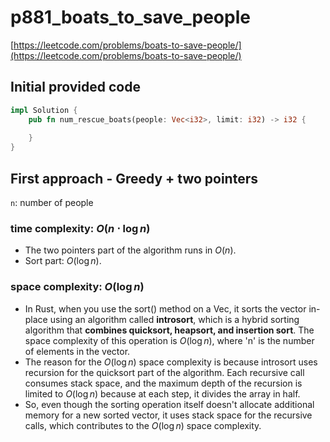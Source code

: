 # p881_boats_to_save_people
[https://leetcode.com/problems/boats-to-save-people/](https://leetcode.com/problems/boats-to-save-people/)

## Initial provided code
```Rust
impl Solution {
    pub fn num_rescue_boats(people: Vec<i32>, limit: i32) -> i32 {
        
    }
}
```

## First approach - Greedy + two pointers

`n`: number of people
 
### time complexity: $O(n \cdot \log n)$
- The two pointers part of the algorithm runs in $O(n)$.
- Sort part: $O(\log n)$.
  
### space complexity: $O(\log n)$
- In Rust, when you use the sort() method on a Vec<i32>, it sorts the vector in-place using an algorithm called **introsort**, which is a hybrid sorting algorithm that **combines quicksort, heapsort, and insertion sort**. The space complexity of this operation is $O(\log n)$, where 'n' is the number of elements in the vector.
- The reason for the $O(\log n)$ space complexity is because introsort uses recursion for the quicksort part of the algorithm. Each recursive call consumes stack space, and the maximum depth of the recursion is limited to $O(\log n)$ because at each step, it divides the array in half.
- So, even though the sorting operation itself doesn't allocate additional memory for a new sorted vector, it uses stack space for the recursive calls, which contributes to the $O(\log n)$ space complexity.







